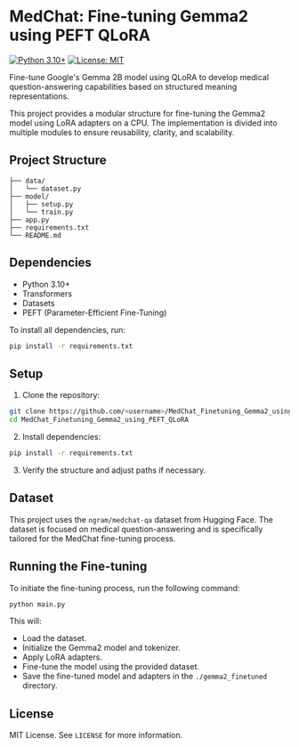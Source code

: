 # MedChat: Fine-tuning Gemma2 using PEFT QLoRA

[![Python 3.10+](https://img.shields.io/badge/python-3.10%2B-blue)](https://www.python.org/)
[![License: MIT](https://img.shields.io/badge/License-MIT-yellow.svg)](https://opensource.org/licenses/MIT)

Fine-tune Google's Gemma 2B model using QLoRA to develop medical question-answering capabilities based on structured meaning representations.

This project provides a modular structure for fine-tuning the Gemma2 model using LoRA adapters on a CPU. The implementation is divided into multiple modules to ensure reusability, clarity, and scalability.

## Project Structure

```
├── data/
│   └── dataset.py
├── model/
│   ├── setup.py
│   └── train.py
├── app.py
├── requirements.txt
└── README.md
```

## Dependencies

* Python 3.10+
* Transformers
* Datasets
* PEFT (Parameter-Efficient Fine-Tuning)

To install all dependencies, run:

```bash
pip install -r requirements.txt
```

## Setup

1. Clone the repository:

```bash
git clone https://github.com/<username>/MedChat_Finetuning_Gemma2_using_PEFT_QLoRA.git
cd MedChat_Finetuning_Gemma2_using_PEFT_QLoRA
```

2. Install dependencies:

```bash
pip install -r requirements.txt
```

3. Verify the structure and adjust paths if necessary.

## Dataset

This project uses the `ngram/medchat-qa` dataset from Hugging Face. The dataset is focused on medical question-answering and is specifically tailored for the MedChat fine-tuning process.

## Running the Fine-tuning

To initiate the fine-tuning process, run the following command:

```bash
python main.py
```

This will:

* Load the dataset.
* Initialize the Gemma2 model and tokenizer.
* Apply LoRA adapters.
* Fine-tune the model using the provided dataset.
* Save the fine-tuned model and adapters in the `./gemma2_finetuned` directory.

## License

MIT License. See `LICENSE` for more information.

